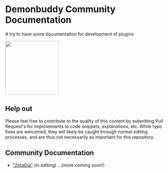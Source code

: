 # Demonbuddy Community Documentation
A try to have some documentation for development of plugins

<a href="https://www.thebuddyforum.com/demonbuddy-forum/"><img src="http://wiki.thebuddyforum.com/images/7/74/DemonBuddy.png" width="170"></a>&nbsp;


## Help out
Please feel free to contribute to the quality of this content by submitting Pull Request's for improvements to code snippets, explanations, etc. While typo fixes are welcomed, they will likely be caught through normal editing processes, and are thus not necessarily as important for this repository.

## Community Documentation
* ["ZetaDia"](ZetaDia/README.md) (in editing)
<span>...(more coming soon!)</span>
